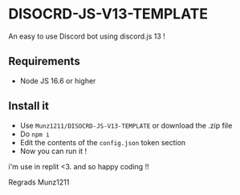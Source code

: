 # DISOCRD-JS-V13-TEMPLATE

An easy to use Discord bot using discord.js 13 !

## Requirements

- Node JS 16.6 or higher

## Install it

- Use `Munz1211/DISOCRD-JS-V13-TEMPLATE` or download the .zip file
- Do `npm i`
- Edit the contents of the `config.json` token section
- Now you can run it !

i'm use in replit <3. and so happy coding !!

Regrads Munz1211
